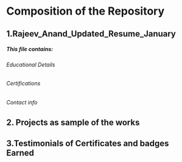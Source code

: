 # Composition of the Repository
## 1.Rajeev_Anand_Updated_Resume_January
   #####  This file contains:
   ###### Educational Details 
   ###### Certifications
   ###### Contact info

## 2. Projects as sample of the works

## 3.Testimonials of Certificates and badges Earned

